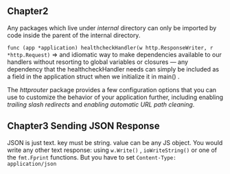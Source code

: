 ## Chapter2

Any packages which live under *internal* directory can only be imported by code inside the parent of the internal directory.

`func (app *application) healthcheckHandler(w http.ResponseWriter, r *http.Request)` => and idiomatic way to make dependencies available to our handlers without resorting to global variables or closures — any dependency that the healthcheckHandler needs can simply be included as a field in the application struct when we initialize it in main() .

The *httprouter* package provides a few configuration options that you can use to customize the behavior of your application further, including enabling *trailing slash redirects* and *enabling automatic URL path cleaning*.

## Chapter3 Sending JSON Response

JSON is just text. key must be string. value can be any JS object.
You would write any other text response: using `w.Write()` , `ioWriteString()` or one of the `fmt.Fprint` functions. But you have to set `Content-Type: application/json`